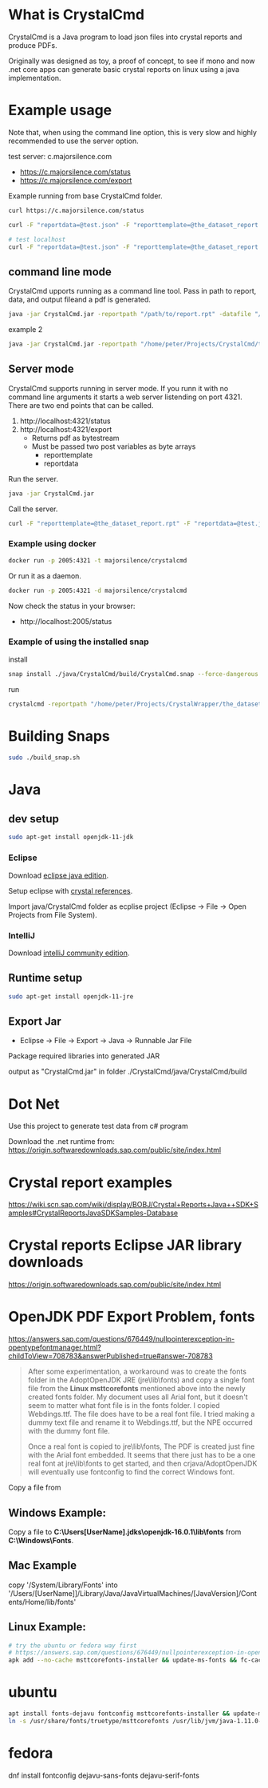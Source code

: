 # What is CrystalCmd

CrystalCmd is a Java program to load json files into crystal reports and produce PDFs.

Originally was designed as toy, a proof of concept, to see if mono and now .net core apps can generate basic crystal reports on linux using a java implementation.

# Example usage

Note that, when using the command line option, this is very slow and highly recommended to use the server option.

test server: c.majorsilence.com

- https://c.majorsilence.com/status
- https://c.majorsilence.com/export

Example running from base CrystalCmd folder.

```bash
curl https://c.majorsilence.com/status

curl -F "reportdata=@test.json" -F "reporttemplate=@the_dataset_report.rpt" https://c.majorsilence.com/export --output testout.pdf

# test localhost
curl -F "reportdata=@test.json" -F "reporttemplate=@the_dataset_report.rpt" http://127.0.0.1:4321/export --output testout.pdf
```

## command line mode

CrystalCmd upports running as a command line tool. Pass in path to report, data, and output fileand a pdf is generated.

```bash
java -jar CrystalCmd.jar -reportpath "/path/to/report.rpt" -datafile "/path/to/data.json" -outpath "/path/to/generated/file.pdf"
```

example 2

```bash
java -jar CrystalCmd.jar -reportpath "/home/peter/Projects/CrystalCmd/the_dataset_report.rpt" -datafile "/home/peter/Projects/CrystalCmd/test.json" -outpath "/home/peter/Projects/CrystalCmd/java/CrystalCmd/build/output.pdf"
```

## Server mode

CrystalCmd supports running in server mode. If you runn it with no command line arguments it
starts a web server listending on port 4321. There are two end points that can be called.

1. http://localhost:4321/status
1. http://localhost:4321/export
   - Returns pdf as bytestream
   - Must be passed two post variables as byte arrays
     - reporttemplate
     - reportdata

Run the server.

```bash
java -jar CrystalCmd.jar
```

Call the server.

```bash
curl -F "reporttemplate=@the_dataset_report.rpt" -F "reportdata=@test.json" http://localhost:4321/export > myoutputfile.pdf
```

### Example using docker

```bash
docker run -p 2005:4321 -t majorsilence/crystalcmd
```

Or run it as a daemon.

```bash
docker run -p 2005:4321 -d majorsilence/crystalcmd
```

Now check the status in your browser:

- http://localhost:2005/status

### Example of using the installed snap

install

```bash
snap install ./java/CrystalCmd/build/CrystalCmd.snap --force-dangerous --classic
```

run

```bash
crystalcmd -reportpath "/home/peter/Projects/CrystalWrapper/the_dataset_report.rpt" -datafile "/home/peter/Projects/CrystalWrapper/test.json" -outpath "/home/peter/Projects/CrystalWrapper/Java/build/output.pdf"
```

# Building Snaps

```bash
sudo ./build_snap.sh
```

# Java

## dev setup

```bash
sudo apt-get install openjdk-11-jdk
```

### Eclipse

Download [eclipse java edition](http://www.eclipse.org/downloads/eclipse-packages/).

Setup eclipse with [crystal references](https://archive.sap.com/documents/docs/DOC-29757).

Import java/CrystalCmd folder as ecplise project (Eclipse -> File -> Open Projects from File System).

### IntelliJ

Download [intelliJ community edition](https://www.jetbrains.com/idea/).

## Runtime setup

```bash
sudo apt-get install openjdk-11-jre
```

## Export Jar

- Eclipse -> File -> Export -> Java -> Runnable Jar File

Package required libraries into generated JAR

output as "CrystalCmd.jar" in folder ./CrystalCmd/java/CrystalCmd/build

# Dot Net

Use this project to generate test data from c# program

Download the .net runtime from: https://origin.softwaredownloads.sap.com/public/site/index.html

# Crystal report examples

https://wiki.scn.sap.com/wiki/display/BOBJ/Crystal+Reports+Java++SDK+Samples#CrystalReportsJavaSDKSamples-Database

# Crystal reports Eclipse JAR library downloads

https://origin.softwaredownloads.sap.com/public/site/index.html

# OpenJDK PDF Export Problem, fonts

https://answers.sap.com/questions/676449/nullpointerexception-in-opentypefontmanager.html?childToView=708783&answerPublished=true#answer-708783

> After some experimentation, a workaround was to create the fonts folder in the AdoptOpenJDK JRE (jre\lib\fonts) and copy a single font file from the **Linux msttcorefonts** mentioned above into the newly created fonts folder. My document uses all Arial font, but it doesn't seem to matter what font file is in the fonts folder. I copied Webdings.ttf. The file does have to be a real font file. I tried making a dummy text file and rename it to Webdings.ttf, but the NPE occurred with the dummy font file.
>
> Once a real font is copied to jre\lib\fonts, The PDF is created just fine with the Arial font embedded. It seems that there just has to be a one real font at jre\lib\fonts to get started, and then crjava/AdoptOpenJDK will eventually use fontconfig to find the correct Windows font.

Copy a file from

## Windows Example:

Copy a file to **C:\Users\[UserName]\.jdks\openjdk-16.0.1\lib\fonts** from **C:\Windows\Fonts**.

## Mac Example

copy '/System/Library/Fonts' into '/Users/[UserName]]/Library/Java/JavaVirtualMachines/[JavaVersion]/Contents/Home/lib/fonts'

## Linux Example:

```bash
# try the ubuntu or fedora way first
# https://answers.sap.com/questions/676449/nullpointerexception-in-opentypefontmanager.html
apk add --no-cache msttcorefonts-installer && update-ms-fonts && fc-cache -f && ln -s /usr/share/fonts/truetype/msttcorefonts /usr/lib/jvm/default-jvm/jre/lib/fonts
```

# ubuntu

```bash
apt install fonts-dejavu fontconfig msttcorefonts-installer && update-ms-fonts && fc-cache -f
ln -s /usr/share/fonts/truetype/msttcorefonts /usr/lib/jvm/java-1.11.0-openjdk-amd64/lib/fonts
```

# fedora

dnf install fontconfig dejavu-sans-fonts dejavu-serif-fonts
